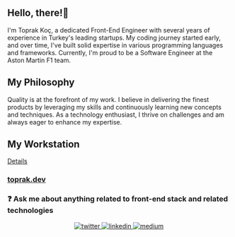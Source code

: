 ## Hello, there!👋   

I'm Toprak Koç, a dedicated Front-End Engineer with several years of experience in Turkey's leading startups. My coding journey started early, and over time, I've built solid expertise in various programming languages and frameworks. Currently, I'm proud to be a Software Engineer at the Aston Martin F1 team.

## My Philosophy

Quality is at the forefront of my work. I believe in delivering the finest products by leveraging my skills and continuously learning new concepts and techniques. As a technology enthusiast, I thrive on challenges and am always eager to enhance my expertise.

## My Workstation

[Details](https://github.com/nitrogenous/nitrogenous/blob/main/workstation.md)

### [toprak.dev](https://toprak.dev)

### ❓ Ask me about anything related to front-end stack and related technologies

<div align="center">  
<a href="https://twitter.com/toprakwhocodes" target="_blank">
<img src=https://img.shields.io/badge/twitter-%2300acee.svg?&style=for-the-badge&logo=twitter&logoColor=white alt=twitter style="margin-bottom: 5px;" />
</a>
<a href="https://linkedin.com/in/toprakademkoc" target="_blank">
<img src=https://img.shields.io/badge/linkedin-%231E77B5.svg?&style=for-the-badge&logo=linkedin&logoColor=white alt=linkedin style="margin-bottom: 5px;" />
</a>
<a href="https://medium.com/@toprakwhocodes" target="_blank">
<img src=https://img.shields.io/badge/medium-%23292929.svg?&style=for-the-badge&logo=medium&logoColor=white alt=medium style="margin-bottom: 5px;" />
</a>  
</div>
